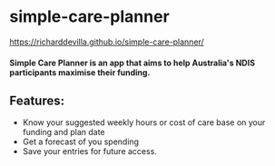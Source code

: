 # simple-care-planner
https://richarddevilla.github.io/simple-care-planner/

#### Simple Care Planner is an app that aims to help Australia's NDIS participants maximise their funding.

## Features:
- Know your suggested weekly hours or cost of care base on your funding and plan date
- Get a forecast of you spending
- Save your entries for future access.
